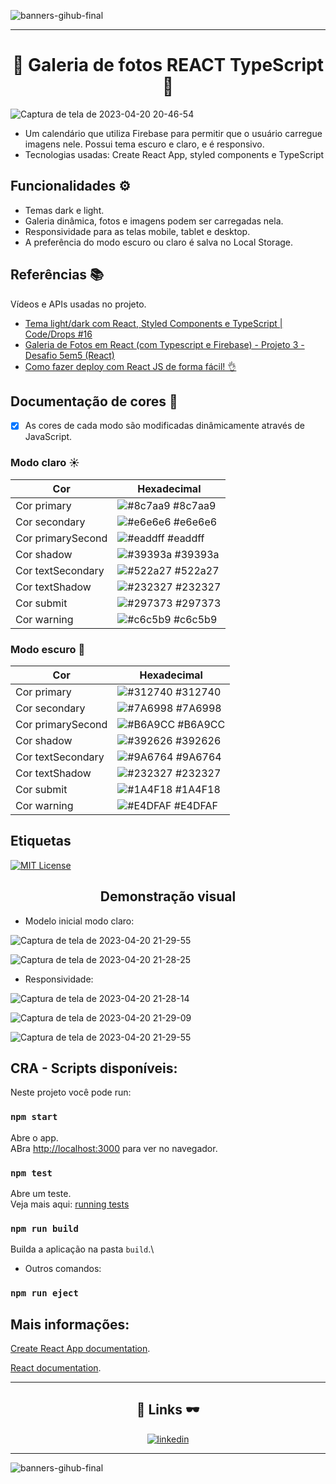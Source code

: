 ![banners-gihub-final](https://user-images.githubusercontent.com/100351576/198029195-06625761-f2a2-4e25-8729-e6ad58541c57.gif)

***




<div align="center">
 
# 📸 Galeria de fotos REACT TypeScript 📸

</div>


![Captura de tela de 2023-04-20 20-46-54](https://user-images.githubusercontent.com/100351576/233515322-84d191b6-64a9-4cb6-aa0e-18da15826a4a.png)




- Um calendário que utiliza Firebase para permitir que o usuário carregue imagens nele. Possui tema escuro e claro, e é responsivo.
- Tecnologias usadas: Create React App, styled components e TypeScript


## Funcionalidades ⚙️

- Temas dark e light.
- Galeria dinâmica, fotos e imagens podem ser carregadas nela.
- Responsividade para as telas mobile, tablet e desktop.
- A preferência do modo escuro ou claro é salva no Local Storage.


## Referências 📚

Vídeos e APIs usadas no projeto. 

 - [Tema light/dark com React, Styled Components e TypeScript | Code/Drops #16](https://www.youtube.com/watch?v=ngVU74daJ8Y) 
 - [Galeria de Fotos em React (com Typescript e Firebase) - Projeto 3 - Desafio 5em5 (React)](https://www.youtube.com/watch?v=ss4BXa-WfgI&list=PL_6xs0lWnXcD0ktg-c-BUPU9KyH7qND0b&index=36)
 - [Como fazer deploy com React JS de forma fácil! 👌](https://www.youtube.com/watch?v=nj_nZU9Pwik&t=261s)

## Documentação de cores 🌈

- [x]  As cores de cada modo são modificadas dinâmicamente através de JavaScript.

### Modo claro ☀️

| Cor               | Hexadecimal                                                |
| ----------------- | ---------------------------------------------------------------- |
| Cor primary       | ![#8c7aa9](https://via.placeholder.com/10/8c7aa9?text=+) #8c7aa9 |
| Cor secondary       | ![#e6e6e6](https://via.placeholder.com/10/e6e6e6?text=+) #e6e6e6 |
| Cor primarySecond       | ![#eaddff](https://via.placeholder.com/10/eaddff?text=+) #eaddff |
| Cor shadow       | ![#39393a](https://via.placeholder.com/10/39393a?text=+) #39393a |
| Cor textSecondary       | ![#522a27](https://via.placeholder.com/10/522a27?text=+) #522a27 |
| Cor textShadow       | ![#232327](https://via.placeholder.com/10/232327?text=+) #232327 |
| Cor submit       | ![#297373](https://via.placeholder.com/10/297373?text=+) #297373 |
| Cor warning       | ![#c6c5b9](https://via.placeholder.com/10/c6c5b9?text=+) #c6c5b9 |

### Modo escuro 🌙

| Cor               | Hexadecimal                                                |
| ----------------- | ---------------------------------------------------------------- |
| Cor primary       | ![#312740](https://via.placeholder.com/10/312740?text=+) #312740 |
| Cor secondary       | ![#7A6998](https://via.placeholder.com/10/7A6998?text=+) #7A6998 |
| Cor primarySecond       | ![#B6A9CC](https://via.placeholder.com/10/B6A9CC?text=+) #B6A9CC |
| Cor shadow       | ![#392626](https://via.placeholder.com/10/392626?text=+) #392626 |
| Cor textSecondary       | ![#9A6764](https://via.placeholder.com/10/9A6764?text=+) #9A6764 |
| Cor textShadow       | ![#232327](https://via.placeholder.com/10/232327?text=+) #232327 |
| Cor submit       | ![#1A4F18](https://via.placeholder.com/10/1A4F18?text=+) #1A4F18 |
| Cor warning       | ![#E4DFAF](https://via.placeholder.com/10/E4DFAF?text=+) #E4DFAF |



## Etiquetas


[![MIT License](https://img.shields.io/badge/License-MIT-green.svg)](https://choosealicense.com/licenses/mit/)


<div align="center">
 
## Demonstração visual
 
</div>



- Modelo inicial modo claro:

![Captura de tela de 2023-04-20 21-29-55](https://user-images.githubusercontent.com/100351576/233515670-95b8133b-be67-4d90-ab17-00e67af89263.png)

![Captura de tela de 2023-04-20 21-28-25](https://user-images.githubusercontent.com/100351576/233515688-7a46ba98-5af2-47f4-9226-07a75b25cb15.png)


- Responsividade:


![Captura de tela de 2023-04-20 21-28-14](https://user-images.githubusercontent.com/100351576/233515590-22f62443-b79c-4f66-a654-d19d2eb09d0d.png)

![Captura de tela de 2023-04-20 21-29-09](https://user-images.githubusercontent.com/100351576/233515644-3debda52-d383-4b11-867d-6a98bfecd147.png)


![Captura de tela de 2023-04-20 21-29-55](https://user-images.githubusercontent.com/100351576/233515615-d10eb33f-d7be-42b8-a4b5-b105d69284fa.png)





## CRA - Scripts disponíveis:

Neste projeto você pode run:

### `npm start`

Abre o app.\
ABra [http://localhost:3000](http://localhost:3000) para ver no navegador.

### `npm test`

Abre um teste.\
Veja mais aqui: [running tests](https://facebook.github.io/create-react-app/docs/running-tests) 

### `npm run build`

Builda a aplicação na pasta  `build`.\

- Outros comandos:


### `npm run eject`


## Mais informações:

[Create React App documentation](https://facebook.github.io/create-react-app/docs/getting-started).

[React documentation](https://reactjs.org/).


---

<div align="center">

## 🔗 Links 🕶️

</div>

<div align="center">
      
[![linkedin](https://img.shields.io/badge/linkedin-0A66C2?style=for-the-badge&logo=linkedin&logoColor=white)](https://www.linkedin.com/in/ias-cristina)
      
</div>

---

![banners-gihub-final](https://user-images.githubusercontent.com/100351576/198029195-06625761-f2a2-4e25-8729-e6ad58541c57.gif)



